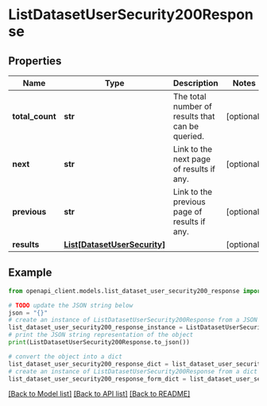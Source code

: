 # ListDatasetUserSecurity200Response


## Properties

Name | Type | Description | Notes
------------ | ------------- | ------------- | -------------
**total_count** | **str** | The total number of results that can be queried. | [optional] 
**next** | **str** | Link to the next page of results if any. | [optional] 
**previous** | **str** | Link to the previous page of results if any. | [optional] 
**results** | [**List[DatasetUserSecurity]**](DatasetUserSecurity.md) |  | [optional] 

## Example

```python
from openapi_client.models.list_dataset_user_security200_response import ListDatasetUserSecurity200Response

# TODO update the JSON string below
json = "{}"
# create an instance of ListDatasetUserSecurity200Response from a JSON string
list_dataset_user_security200_response_instance = ListDatasetUserSecurity200Response.from_json(json)
# print the JSON string representation of the object
print(ListDatasetUserSecurity200Response.to_json())

# convert the object into a dict
list_dataset_user_security200_response_dict = list_dataset_user_security200_response_instance.to_dict()
# create an instance of ListDatasetUserSecurity200Response from a dict
list_dataset_user_security200_response_form_dict = list_dataset_user_security200_response.from_dict(list_dataset_user_security200_response_dict)
```
[[Back to Model list]](../README.md#documentation-for-models) [[Back to API list]](../README.md#documentation-for-api-endpoints) [[Back to README]](../README.md)



